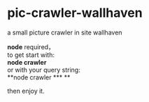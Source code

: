 # pic-crawler-wallhaven
a small picture crawler in site wallhaven   

**node** required，  
to get start with:  
**node crawler**  
or with your query string:  
**node crawler *** **    
  
then enjoy it.

